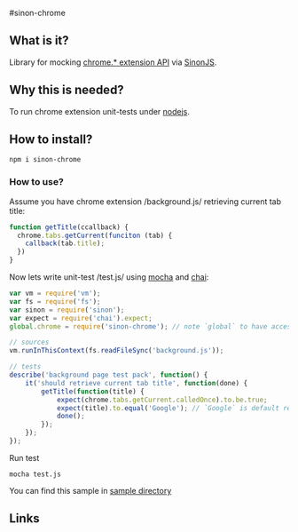 #sinon-chrome
## What is it?
Library for mocking [chrome.* extension API](https://developer.chrome.com/extensions) via [SinonJS](http://sinonjs.org).

## Why this is needed?
To run chrome extension unit-tests under [nodejs](http://nodejs.org).

## How to install?
````
npm i sinon-chrome
````

### How to use?
Assume you have chrome extension /background.js/ retrieving current tab title:
````js
function getTitle(ccallback) {
  chrome.tabs.getCurrent(funciton (tab) {
    callback(tab.title);
  })
}
````

Now lets write unit-test /test.js/ using [mocha](http://visionmedia.github.io/mocha) and [chai](http://chaijs.com):
````js
var vm = require('vm');
var fs = require('fs');
var sinon = require('sinon');
var expect = require('chai').expect;
global.chrome = require('sinon-chrome'); // note `global` to have access in `runInThisContext`

// sources
vm.runInThisContext(fs.readFileSync('background.js'));

// tests
describe('background page test pack', function() {
    it('should retrieve current tab title', function(done) {
        getTitle(function(title) {
            expect(chrome.tabs.getCurrent.calledOnce).to.be.true;
            expect(title).to.equal('Google'); // `Google` is default response located in `data/tabs/getCurrent.json`
            done();
        });
    });
});
````

Run test
````
mocha test.js
````
You can find this sample in [sample directory](/sample)

## Links



